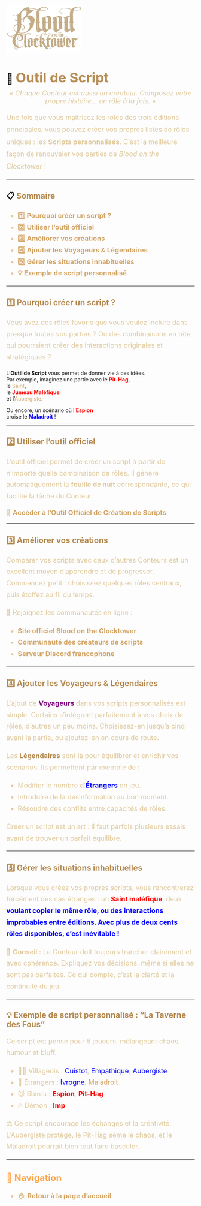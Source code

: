 <p align="left">
  <a href="/botc-fr-bambi/">
    <img src="images/logo.png" alt="Accueil BotC FR" width="200">
  </a>
</p>

# 🔧 <span style="color:#b58b52; font-weight:bold; font-size:36px;">Outil de Script</span>

<p style="text-align:center; color:#e0c99d; font-style:italic; font-size:18px; margin-top:-10px;">
  « Chaque Conteur est aussi un créateur.  
  Composez votre propre histoire... un rôle à la fois. »
</p>

<p style="color:#e0c99d; font-size:18px; line-height:1.8;">
Une fois que vous maîtrisez les rôles des trois éditions principales,  
vous pouvez créer vos propres listes de rôles uniques : les <strong>Scripts personnalisés</strong>.  
C’est la meilleure façon de renouveler vos parties de <em>Blood on the Clocktower</em> !
</p>

---

## 📋 <span style="color:#b58b52; font-weight:bold;">Sommaire</span>

<ul style="color:#e0c99d; font-size:18px; line-height:1.7;">
  <li><a href="#pourquoi-creer-un-script" style="color:#d4a76a; font-weight:bold; text-decoration:none;">1️⃣ Pourquoi créer un script ?</a></li>
  <li><a href="#utiliser-loutil-officiel" style="color:#d4a76a; font-weight:bold; text-decoration:none;">2️⃣ Utiliser l’outil officiel</a></li>
  <li><a href="#ameliorer-vos-creations" style="color:#d4a76a; font-weight:bold; text-decoration:none;">3️⃣ Améliorer vos créations</a></li>
  <li><a href="#ajouter-voyageurs-legendaire" style="color:#d4a76a; font-weight:bold; text-decoration:none;">4️⃣ Ajouter les Voyageurs & Légendaires</a></li>
  <li><a href="#gerer-les-situations-inhabituelles" style="color:#d4a76a; font-weight:bold; text-decoration:none;">5️⃣ Gérer les situations inhabituelles</a></li>
  <li><a href="#exemple-de-script" style="color:#d4a76a; font-weight:bold; text-decoration:none;">💡 Exemple de script personnalisé</a></li>
</ul>

---

## <span id="pourquoi-creer-un-script" style="color:#b58b52; font-weight:bold;">1️⃣ Pourquoi créer un script ?</span>

<p style="color:#e0c99d; font-size:18px; line-height:1.7;">
Vous avez des rôles favoris que vous voulez inclure dans presque toutes vos parties ?  
Ou des combinaisons en tête qui pourraient créer des interactions originales et stratégiques ?  

L’<strong>Outil de Script</strong> vous permet de donner vie à ces idées.  
Par exemple, imaginez une partie avec le <a href="./sv_roles/pit_hag.html" style="color:red; font-weight:bold; text-decoration:none;">Pit-Hag</a>,  
le <a href="./tb_roles/saint.html" style="color:#d4a76a; text-decoration:none;">Saint</a>,  
le <a href="./sv_roles/jumeau_malefique.html" style="color:red; font-weight:bold; text-decoration:none;">Jumeau Maléfique</a>  
et l’<a href="./bmr_roles/aubergiste.html" style="color:#d4a76a; text-decoration:none;">Aubergiste</a>.  

Ou encore, un scénario où l’<a href="./tb_roles/espion.html" style="color:red; font-weight:bold; text-decoration:none;">Espion</a>  
croise le <a href="./sv_roles/maladroit.html" style="color:blue; font-weight:bold; text-decoration:none;">Maladroit</a> !
</p>

---

## <span id="utiliser-loutil-officiel" style="color:#b58b52; font-weight:bold;">2️⃣ Utiliser l’outil officiel</span>

<p style="color:#e0c99d; font-size:18px; line-height:1.7;">
L’outil officiel permet de créer un script à partir de n’importe quelle combinaison de rôles.  
Il génère automatiquement la <strong>feuille de nuit</strong> correspondante, ce qui facilite la tâche du Conteur.  
</p>

<p style="color:#e0c99d; font-size:18px;">
🔧 <a href="https://script.bloodontheclocktower.com" style="color:#d4a76a; font-weight:bold; text-decoration:none;">Accéder à l’Outil Officiel de Création de Scripts</a>
</p>

---

## <span id="ameliorer-vos-creations" style="color:#b58b52; font-weight:bold;">3️⃣ Améliorer vos créations</span>

<p style="color:#e0c99d; font-size:18px; line-height:1.7;">
Comparer vos scripts avec ceux d’autres Conteurs est un excellent moyen d’apprendre et de progresser.  
Commencez petit : choisissez quelques rôles centraux, puis étoffez au fil du temps.  
</p>

<p style="color:#e0c99d; font-size:18px; line-height:1.7;">
💬 Rejoignez les communautés en ligne :
</p>

<ul style="color:#e0c99d; font-size:18px; line-height:1.7;">
  <li><a href="https://bloodontheclocktower.com" style="color:#d4a76a; font-weight:bold; text-decoration:none;">Site officiel Blood on the Clocktower</a></li>
  <li><a href="https://script.bloodontheclocktower.com" style="color:#d4a76a; font-weight:bold; text-decoration:none;">Communauté des créateurs de scripts</a></li>
  <li><a href="https://discord.gg/tGDVmZfZpE" style="color:#d4a76a; font-weight:bold; text-decoration:none;">Serveur Discord francophone</a></li>
</ul>

---

## <span id="ajouter-voyageurs-legendaire" style="color:#b58b52; font-weight:bold;">4️⃣ Ajouter les Voyageurs & Légendaires</span>

<p style="color:#e0c99d; font-size:18px; line-height:1.7;">
L’ajout de <a href="./voyageurs/voyageurs.html"style="color:purple; font-weight:bold; text-decoration:none;">Voyageurs</a>  
dans vos scripts personnalisés est simple.  
Certains s’intègrent parfaitement à vos choix de rôles, d’autres un peu moins.  
Choisissez-en jusqu’à cinq avant la partie, ou ajoutez-en en cours de route.  
</p>

<p style="color:#e0c99d; font-size:18px; line-height:1.7;">
Les <a href="./legendaires.html" style="color:#b58b52; font-weight:bold; text-decoration:none;">Légendaires</a> sont là pour équilibrer et enrichir vos scénarios.  
Ils permettent par exemple de :
</p>

<ul style="color:#e0c99d; font-size:18px; line-height:1.7;">
  <li>Modifier le nombre d’<a href="./etrangers.html" style="color:blue; font-weight:bold; text-decoration:none;">Étrangers</a> en jeu.</li>
  <li>Introduire de la désinformation au bon moment.</li>
  <li>Résoudre des conflits entre capacités de rôles.</li>
</ul>

<p style="color:#e0c99d; font-size:18px; line-height:1.7;">
Créer un script est un art : il faut parfois plusieurs essais avant de trouver un parfait équilibre.
</p>

---

## <span id="gerer-les-situations-inhabituelles" style="color:#b58b52; font-weight:bold;">5️⃣ Gérer les situations inhabituelles</span>

<p style="color:#e0c99d; font-size:18px; line-height:1.7;">
Lorsque vous créez vos propres scripts, vous rencontrerez forcément des cas étranges :  
un <span style="color:red; font-weight:bold;">Saint maléfique</span>,  
deux <span style="color:blue; font-weight:bold; text-decoration:none;"Philosophes</span> voulant copier le même rôle,  
ou des interactions improbables entre éditions.  
Avec plus de deux cents rôles disponibles, c’est inévitable !
</p>

<p style="color:#e0c99d; font-size:18px; line-height:1.7;">
📜 <strong>Conseil :</strong> Le Conteur doit toujours trancher clairement et avec cohérence.  
Expliquez vos décisions, même si elles ne sont pas parfaites.  
Ce qui compte, c’est la clarté et la continuité du jeu.
</p>

---

## <span id="exemple-de-script" style="color:#b58b52; font-weight:bold;">💡 Exemple de script personnalisé : “La Taverne des Fous”</span>

<p style="color:#e0c99d; font-size:18px; line-height:1.7;">
Ce script est pensé pour 8 joueurs, mélangeant chaos, humour et bluff.  
</p>

<ul style="color:#e0c99d; font-size:18px; line-height:1.7;">
  <li>🧑‍🌾 Villageois : <a href="./tb_roles/cuistot.html" style="color:blue; text-decoration:none;">Cuistot</a>, <a href="./tb_roles/empathique.html"style="color:blue; text-decoration:none;">Empathique</a>, <a href="./bmr_roles/aubergiste.html" style="color:blue; text-decoration:none;">Aubergiste</a></li>
  <li>👤 Étrangers : <a href="./tb_roles/ivrogne.html" style="color:blue; text-decoration:none;">Ivrogne</a>, <a href="./sv_roles/maladroit.html" style="color:#d4a76a; text-decoration:none;">Maladroit</a></li>
  <li>😈 Sbires : <a href="./tb_roles/espion.html" style="color:red; font-weight:bold; text-decoration:none;">Espion</a>, <a href="./sv_roles/pit_hag.html" style="color:red; font-weight:bold; text-decoration:none;">Pit-Hag</a></li>
  <li>🔥 Démon : <a href="./tb_roles/imp.html" style="color:red; font-weight:bold; text-decoration:none;">Imp</a></li>
</ul>

<p style="color:#e0c99d; font-size:18px; line-height:1.7;">
⚖️ Ce script encourage les échanges et la créativité.  
L’Aubergiste protège, le Pit-Hag sème le chaos, et le Maladroit pourrait bien tout faire basculer.
</p>

---

<h2 style="color:#ffa64d; font-weight:bold; font-size:24px;">📂 Navigation</h2>

<ul style="color:#e0c99d; font-size:18px; line-height:1.7;">
  <li>🏠 <a href="./index.html" style="color:#d4a76a; font-weight:bold; text-decoration:none;">Retour à la page d’accueil</a></li>
</ul>

